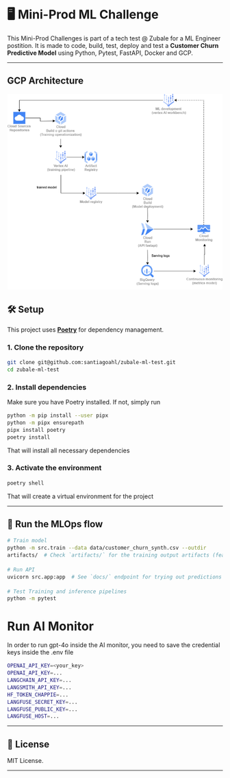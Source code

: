 # **🖥️ Mini-Prod ML Challenge**

This Mini-Prod Challenges is part of a tech test @ Zubale for a ML Engineer postition. It is made to code, build, test, deploy and test a **Customer Churn Predictive Model** using Python, Pytest, FastAPI, Docker and GCP.

---
## GCP Architecture

![GCP Architecture](https://raw.githubusercontent.com/santiagoahl/zubale-ml-test/main/GCP%20Architecture%20for%20Zubale%20Product.drawio.png)

## **🛠️ Setup**

This project uses [__Poetry__](__https://python-poetry.org/__) for dependency management.

### **1. Clone the repository**

```bash
git clone git@github.com:santiagoahl/zubale-ml-test.git
cd zubale-ml-test
````

### 2. Install dependencies

Make sure you have Poetry installed. If not, simply run

```bash
python -m pip install --user pipx
python -m pipx ensurepath
pipx install poetry
poetry install
```
That will install all necessary dependencies


### **3. Activate the environment**


```bash
poetry shell
```
That will create a virtual environment for the project

---

## **🔁 Run the MLOps flow**


```bash
# Train model
python -m src.train --data data/customer_churn_synth.csv --outdir
artifacts/  # Check `artifacts/` for the training output artifacts (feature pipeline, model as well as SHAP values)

# Run API
uvicorn src.app:app  # See `docs/` endpoint for trying out predictions

# Test Training and inference pipelines
python -m pytest
```

# Run AI Monitor 
In order to run gpt-4o inside the AI monitor, you need to save the credential keys inside the .env file

```bash
OPENAI_API_KEY=<your_key>
OPENAI_API_KEY=...
LANGCHAIN_API_KEY=...
LANGSMITH_API_KEY=...
HF_TOKEN_CHAPPIE=...
LANGFUSE_SECRET_KEY=...
LANGFUSE_PUBLIC_KEY=...
LANGFUSE_HOST=...
```
---

## **📄 License**

MIT License.


--- 
